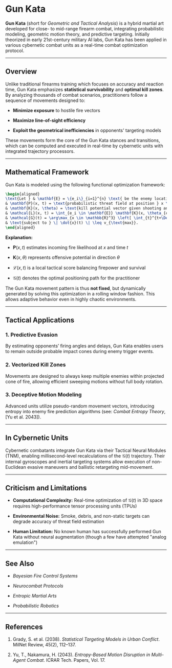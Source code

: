 **Gun Kata**
============

**Gun Kata** (short for _Geometric and Tactical Analysis_) is a hybrid martial art developed for close- to mid-range firearm combat, integrating probabilistic modeling, geometric motion theory, and predictive targeting. Initially theorized in early 21st-century military AI labs, Gun Kata has been applied in various cybernetic combat units as a real-time combat optimization protocol.

* * *

**Overview**
------------

Unlike traditional firearms training which focuses on accuracy and reaction time, Gun Kata emphasizes **statistical survivability** and **optimal kill zones**. By analyzing thousands of combat scenarios, practitioners follow a sequence of movements designed to:

*   **Minimize exposure** to hostile fire vectors
    
*   **Maximize line-of-sight efficiency**
    
*   **Exploit the geometrical inefficiencies** in opponents' targeting models
    

These movements form the core of the Gun Kata stances and transitions, which can be computed and executed in real-time by cybernetic units with integrated trajectory processors.

* * *

**Mathematical Framework**
--------------------------

Gun Kata is modeled using the following functional optimization framework:

```latex
\begin{aligned}
\text{Let } & \mathbf{E} = \{e_i\}_{i=1}^{n} \text{ be the enemy location distribution}, \\
& \mathbf{P}(x, t) = \text{probabilistic threat field at position } x \text{ and time } t, \\
& \mathbf{K}(x, \theta) = \text{kill potential vector given shooting angle } \theta, \\
& \mathcal{L}(x, t) = \int_{e_i \in \mathbf{E}} \mathbf{K}(x, \theta_{e_i}) \, d\theta - \lambda \cdot \mathbf{P}(x, t), \\
& \mathcal{G}(t) = \arg\max_{x \in \mathbb{R}^3} \left[ \int_{t}^{t+\Delta t} \mathcal{L}(x, \tau) \, d\tau \right], \\
& \text{subject to } \| \dot{x}(t) \| \leq v_{\text{max}}.
\end{aligned}
```

**Explanation:**

*    $\mathbf{P}(x, t)$  estimates incoming fire likelihood at  $x$  and time  $t$ 
    
*    $\mathbf{K}(x, \theta)$  represents offensive potential in direction  $\theta$ 
    
*    $\mathcal{L}(x, t)$  is a local tactical score balancing firepower and survival
    
*    $\mathcal{G}(t)$  denotes the optimal positioning path for the practitioner
    

The Gun Kata movement pattern is thus **not fixed**, but dynamically generated by solving this optimization in a rolling window fashion. This allows adaptive behavior even in highly chaotic environments.

* * *

**Tactical Applications**
-------------------------

### **1\. Predictive Evasion**

By estimating opponents’ firing angles and delays, Gun Kata enables users to remain outside probable impact cones during enemy trigger events.

### **2\. Vectorized Kill Zones**

Movements are designed to always keep multiple enemies within projected cone of fire, allowing efficient sweeping motions without full body rotation.

### **3\. Deceptive Motion Modeling**

Advanced units utilize pseudo-random movement vectors, introducing entropy into enemy fire prediction algorithms (see: _Combat Entropy Theory_, \[Yu et al. 2043\]).

* * *

**In Cybernetic Units**
-----------------------

Cybernetic combatants integrate Gun Kata via their Tactical Neural Modules (TNM), enabling millisecond-level recalculations of the  $\mathcal{G}(t)$  trajectory. Their internal gyroscopes and inertial targeting systems allow execution of non-Euclidean evasive maneuvers and ballistic retargeting mid-movement.

* * *

**Criticism and Limitations**
-----------------------------

*   **Computational Complexity:** Real-time optimization of  $\mathcal{G}(t)$  in 3D space requires high-performance tensor processing units (TPUs)
    
*   **Environmental Noise:** Smoke, debris, and non-static targets can degrade accuracy of threat field estimation
    
*   **Human Limitation:** No known human has successfully performed Gun Kata without neural augmentation (though a few have attempted "analog emulation")
    

* * *

**See Also**
------------

*   _Bayesian Fire Control Systems_
    
*   _Neurocombat Protocols_
    
*   _Entropic Martial Arts_
    
*   _Probabilistic Robotics_
    

* * *

**References**
--------------

1.  Grady, S. et al. (2038). _Statistical Targeting Models in Urban Conflict_. MilNet Review, 45(2), 112–137.
    
2.  Yu, T., Nakamura, H. (2043). _Entropy-Based Motion Disruption in Multi-Agent Combat_. ICRAR Tech. Papers, Vol. 17.
    

